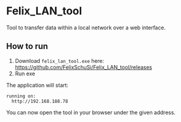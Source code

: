 # Felix_LAN_tool

Tool to transfer data within a local network over a web interface.

## How to run

1. Download `felix_lan_tool.exe` here: https://github.com/FelixSchuSi/Felix_LAN_tool/releases
2. Run exe

The application will start:

```shell
running on:
  http://192.168.188.78
```

You can now open the tool in your browser under the given address.
